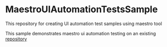 # MaestroUIAutomationTestsSample
This repository for creating UI automation test samples using maestro tool

This sample demonstrates maestro ui automation testing on an existing [repository](https://github.com/Sabboo/EspressoUITest-Examples)
